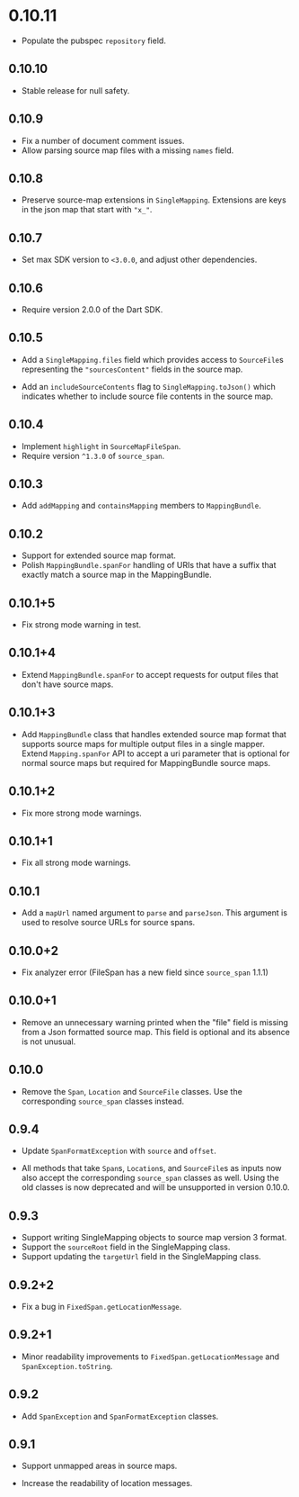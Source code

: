 # 0.10.11

* Populate the pubspec `repository` field.

## 0.10.10

* Stable release for null safety.

## 0.10.9

* Fix a number of document comment issues.
* Allow parsing source map files with a missing `names` field.

## 0.10.8

* Preserve source-map extensions in `SingleMapping`. Extensions are keys in the
  json map that start with `"x_"`.

## 0.10.7

* Set max SDK version to `<3.0.0`, and adjust other dependencies.

## 0.10.6

* Require version 2.0.0 of the Dart SDK.

## 0.10.5

* Add a `SingleMapping.files` field which provides access to `SourceFile`s
  representing the `"sourcesContent"` fields in the source map.

* Add an `includeSourceContents` flag to `SingleMapping.toJson()` which
  indicates whether to include source file contents in the source map.

## 0.10.4
* Implement `highlight` in `SourceMapFileSpan`.
* Require version `^1.3.0` of `source_span`.

## 0.10.3
 * Add `addMapping` and `containsMapping` members to `MappingBundle`.

## 0.10.2
 * Support for extended source map format.
 * Polish `MappingBundle.spanFor` handling of URIs that have a suffix that
   exactly match a source map in the MappingBundle.

## 0.10.1+5
 * Fix strong mode warning in test.

## 0.10.1+4

* Extend `MappingBundle.spanFor` to accept requests for output files that
  don't have source maps.

## 0.10.1+3

* Add `MappingBundle` class that handles extended source map format that
  supports source maps for multiple output files in a single mapper.
  Extend `Mapping.spanFor` API to accept a uri parameter that is optional
  for normal source maps but required for MappingBundle source maps.

## 0.10.1+2

* Fix more strong mode warnings.

## 0.10.1+1

* Fix all strong mode warnings.

## 0.10.1

* Add a `mapUrl` named argument to `parse` and `parseJson`. This argument is
  used to resolve source URLs for source spans.

## 0.10.0+2

* Fix analyzer error (FileSpan has a new field since `source_span` 1.1.1)

## 0.10.0+1

* Remove an unnecessary warning printed when the "file" field is missing from a
  Json formatted source map. This field is optional and its absence is not
  unusual.

## 0.10.0

* Remove the `Span`, `Location` and `SourceFile` classes. Use the
  corresponding `source_span` classes instead.

## 0.9.4

* Update `SpanFormatException` with `source` and `offset`.

* All methods that take `Span`s, `Location`s, and `SourceFile`s as inputs now
  also accept the corresponding `source_span` classes as well. Using the old
  classes is now deprecated and will be unsupported in version 0.10.0.

## 0.9.3

* Support writing SingleMapping objects to source map version 3 format.
* Support the `sourceRoot` field in the SingleMapping class.
* Support updating the `targetUrl` field in the SingleMapping class.

## 0.9.2+2

* Fix a bug in `FixedSpan.getLocationMessage`.

## 0.9.2+1

* Minor readability improvements to `FixedSpan.getLocationMessage` and
  `SpanException.toString`.

## 0.9.2

* Add `SpanException` and `SpanFormatException` classes.

## 0.9.1

* Support unmapped areas in source maps.

* Increase the readability of location messages.
